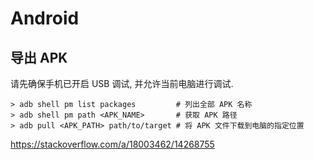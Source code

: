 # Android

## 导出 APK

请先确保手机已开启 USB 调试, 并允许当前电脑进行调试.

```console
> adb shell pm list packages         # 列出全部 APK 名称
> adb shell pm path <APK_NAME>       # 获取 APK 路径
> adb pull <APK_PATH> path/to/target # 将 APK 文件下载到电脑的指定位置
```

<https://stackoverflow.com/a/18003462/14268755>
